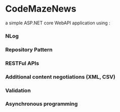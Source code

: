 # CodeMazeNews
a simple ASP.NET core WebAPI application using :
### NLog
### Repository Pattern
### RESTFul APIs
### Additional content negotiations (XML, CSV)
### Validation
### Asynchronous programming
